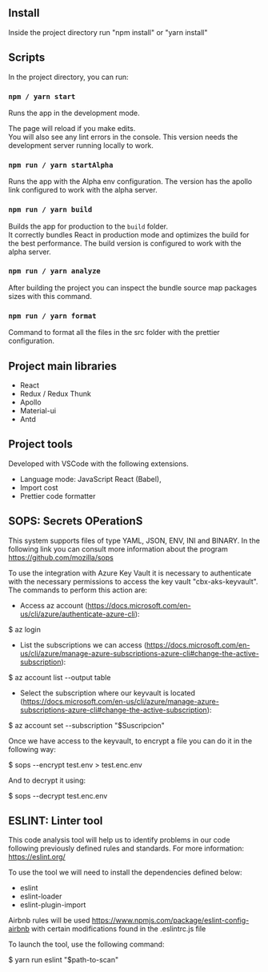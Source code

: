 ## Install

Inside the project directory run "npm install" or "yarn install"
<br>

## Scripts

In the project directory, you can run:

### `npm / yarn start`

Runs the app in the development mode.<br>

The page will reload if you make edits.<br>
You will also see any lint errors in the console.
This version needs the development server running locally to work.


### `npm run / yarn startAlpha`

Runs the app with the Alpha env configuration.
The version has the apollo link configured to work with the alpha server.

### `npm run / yarn build`

Builds the app for production to the `build` folder.<br>
It correctly bundles React in production mode and optimizes the build for the best performance.
The build version is configured to work with the alpha server.

### `npm run / yarn analyze`
After building the project you can inspect the bundle source map packages sizes with this command.

### `npm run / yarn format`
Command to format all the files in the src folder with the prettier configuration.

## Project main libraries
- React
- Redux / Redux Thunk
- Apollo
- Material-ui
- Antd


## Project tools

Developed with VSCode with the following extensions.
- Language mode: JavaScript React (Babel),
- Import cost
- Prettier code formatter

## SOPS: Secrets OPerationS

This system supports files of type YAML, JSON, ENV, INI and BINARY. In the following link you can consult more information about the program https://github.com/mozilla/sops

To use the integration with Azure Key Vault it is necessary to authenticate with the necessary permissions to access the key vault "cbx-aks-keyvault". The commands to perform this action are:

- Access az account (https://docs.microsoft.com/en-us/cli/azure/authenticate-azure-cli):

$ az login

- List the subscriptions we can access (https://docs.microsoft.com/en-us/cli/azure/manage-azure-subscriptions-azure-cli#change-the-active-subscription):

$ az account list --output table

- Select the subscription where our keyvault is located (https://docs.microsoft.com/en-us/cli/azure/manage-azure-subscriptions-azure-cli#change-the-active-subscription):

$ az account set --subscription "$Suscripcion"


Once we have access to the keyvault, to encrypt a file you can do it in the following way:

$ sops --encrypt test.env > test.enc.env

And to decrypt it using:

$ sops --decrypt test.enc.env

## ESLINT: Linter tool

This code analysis tool will help us to identify problems in our code following previously defined rules and standards. For more information: https://eslint.org/

To use the tool we will need to install the dependencies defined below:

- eslint
- eslint-loader
- eslint-plugin-import

Airbnb rules will be used https://www.npmjs.com/package/eslint-config-airbnb with certain modifications found in the .eslintrc.js file

To launch the tool, use the following command:

$ yarn run eslint "$path-to-scan"
